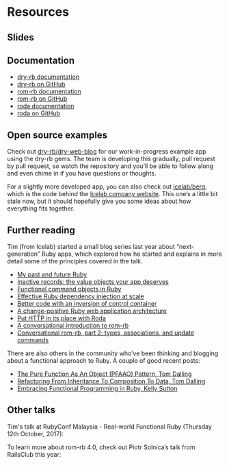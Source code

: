 # Resources

## Slides

<script async class="speakerdeck-embed" data-id="c27567248fe3426a9bf2f46a76c8d649" data-ratio="1.77777777777778" src="//speakerdeck.com/assets/embed.js"></script>
<p></p>

## Documentation

* [dry-rb documentation](http://dry-rb.org/)
* [dry-rb on GitHub](https://github.com/dry-rb)
* [rom-rb documentation](http://rom-rb.org/)
* [rom-rb on GitHub](https://github.com/rom-rb)
* [roda documentation](http://roda.jeremyevans.net/)
* [roda on GitHub](https://github.com/jeremyevans/roda)

## Open source examples

Check out [dry-rb/dry-web-blog](https://github.com/dry-rb/dry-web-blog) for our work-in-progress example app using the dry-rb gems. The team is developing this gradually, pull request by pull request, so watch the repository and you’ll be able to follow along and even chime in if you have questions or thoughts.

For a slightly more developed app, you can also check out [icelab/berg](https://github.com/icelab/berg), which is the code behind the [Icelab company website](https://www.icelab.com.au/). This one’s a little bit stale now, but it should hopefully give you some ideas about how everything fits together.

## Further reading

Tim (from Icelab) started a small blog series last year about “next-generation” Ruby apps, which explored how he started and explains in more detail some of the principles covered in the talk.

* [My past and future Ruby](https://icelab.com.au/articles/my-past-and-future-ruby/)
* [Inactive records: the value objects your app deserves](https://icelab.com.au/articles/inactive-records-the-value-objects-your-app-deserves/)
* [Functional command objects in Ruby](https://icelab.com.au/articles/functional-command-objects-in-ruby/)
* [Effective Ruby dependency injection at scale](https://icelab.com.au/articles/effective-ruby-dependency-injection-at-scale/)
* [Better code with an inversion of control container](https://icelab.com.au/articles/better-code-with-an-inversion-of-control-container/)
* [A change-positive Ruby web application architecture](https://icelab.com.au/articles/a-change-positive-ruby-web-application-architecture/)
* [Put HTTP in its place with Roda](https://icelab.com.au/articles/put-http-in-its-place-with-roda/)
* [A conversational introduction to rom-rb](https://icelab.com.au/articles/a-conversational-introduction-to-rom-rb/)
* [Conversational rom-rb, part 2: types, associations, and update commands](https://icelab.com.au/articles/conversational-rom-rb-part-2-types-associations-and-update-commands/)

There are also others in the community who’ve been thinking and blogging about a functional approach to Ruby. A couple of good recent posts:

* [The Pure Function As An Object (PFAAO) Pattern, Tom Dalling](https://www.rubypigeon.com/posts/the-pure-function-as-an-object-pfaao-pattern/)
* [Refactoring From Inheritance To Composition To Data, Tom Dalling](https://www.rubypigeon.com/posts/refactoring-inheritance-composition-data/)
* [Embracing Functional Programming in Ruby, Kelly Sutton](https://kellysutton.com/2017/09/13/embracing-functional-programming-in-ruby.html)


## Other talks

Tim's talk at RubyConf Malaysia - Real-world Functional Ruby (Thursday 12th October, 2017):

<script async class="speakerdeck-embed" data-id="56e0222d16f048a98045d8b690060111" data-ratio="1.77777777777778" src="//speakerdeck.com/assets/embed.js"></script>
<p></p>

To learn more about rom-rb 4.0, check out Piotr Solnica’s talk from RailsClub this year:

<script async class="speakerdeck-embed" data-id="5fe900af761e4f0692a0d696e6bdfc3b" data-ratio="1.77777777777778" src="//speakerdeck.com/assets/embed.js"></script>
